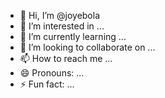 - 👋 Hi, I’m @joyebola
- 👀 I’m interested in ...
- 🌱 I’m currently learning ...
- 💞️ I’m looking to collaborate on ...
- 📫 How to reach me ...
- 😄 Pronouns: ...
- ⚡ Fun fact: ...

<!---
joyebola/joyebola is a ✨ special ✨ repository because its `README.md` (this file) appears on your GitHub profile.
You can click the Preview link to take a look at your changes.
--->
